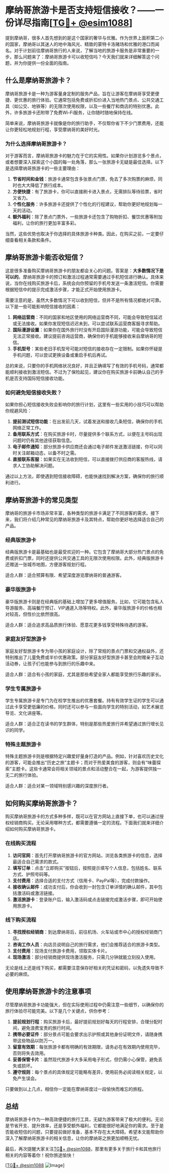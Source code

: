 # 摩纳哥旅游卡是否支持短信接收？——一份详尽指南[[TG💪+ @esim1088](https://t.me/s/esim1088)]

提到摩纳哥，很多人首先想到的是这个国家的奢华与优雅。作为世界上面积第二小的国家，摩纳哥以其迷人的地中海风光、精致的蒙特卡洛赌场和优雅的港口而闻名。对于计划前往摩纳哥旅行的人来说，了解当地的旅游卡服务是非常重要的一步。那么问题来了：摩纳哥旅游卡可以收短信吗？今天我们就来详细解答这个问题，并为你提供一份全面的指南。

## 什么是摩纳哥旅游卡？

摩纳哥旅游卡是一种为游客量身定制的服务产品，旨在让游客在摩纳哥享受更便捷、更优惠的旅行体验。它通常包括免费或折扣价进入当地热门景点、公共交通工具（如公交、地铁等）的无限次使用权限，以及一些餐厅和商店的特别优惠。此外，许多旅游卡还附带了免费Wi-Fi服务，让你随时随地保持在线。

简单来说，摩纳哥旅游卡就像是你的旅行助手，不仅帮你省下不少门票费用，还能让你更轻松地规划行程，享受摩纳哥的美好时光。

### 为什么选择摩纳哥旅游卡？

对于游客而言，摩纳哥旅游卡的魅力在于它的实用性。如果你计划游览多个景点，或者想要深入探索这个小国的每一处角落，那么一张旅游卡无疑是最佳选择。以下是选择摩纳哥旅游卡的一些主要理由：

1. **节省时间和金钱**：旅游卡通常包含多张景点门票，免去了多次购票的麻烦，同时也大大降低了旅行成本。
2. **方便快捷**：有了旅游卡，你可以直接刷卡进入景点，无需排队等待验票，省时又省力。
3. **个性化服务**：许多旅游卡还提供了个性化的行程建议，帮助你更好地规划每一天的活动。
4. **额外福利**：除了景点门票外，一些旅游卡还包含了购物折扣、餐饮优惠等附加福利，让你的旅行更加丰富多彩。

当然，这些优势也取决于你选择的具体旅游卡种类。因此，在购买之前，一定要仔细查看相关条款和条件。

## 摩纳哥旅游卡能否收短信？

这是很多准备购买摩纳哥旅游卡的朋友都会关心的问题。答案是：**大多数情况下是可以的**。摩纳哥旅游卡的预订和激活过程通常需要通过手机短信进行确认。具体来说，当你在线购买旅游卡后，系统会向你预留的手机号发送一条激活短信。你需要根据短信中的提示完成激活步骤，才能正式开始使用旅游卡。

需要注意的是，虽然大多数情况下可以收到短信，但并不是所有情况都绝对可靠。以下是一些可能影响短信接收的因素：

1. **网络运营商**：不同的国家和地区使用的网络运营商不同，可能会导致短信延迟或无法接收。如果你发现短信迟迟未到，可以尝试联系运营商客服寻求帮助。
2. **国际漫游设置**：如果你在国外旅行时没有开启国际漫游功能，可能会导致短信无法正常接收。建议提前咨询运营商，确保你的手机能够接收来自摩纳哥的短信。
3. **手机型号**：某些老旧手机型号可能对短信的接收存在一定限制。如果你怀疑是手机问题，可以尝试更换设备或重启手机后再试。

总的来说，只要你的手机网络状况良好，并且正确填写了有效的手机号码，通常都能顺利接收到激活短信。不过为了保险起见，建议你在购买旅游卡前确认自己的手机是否支持国际短信接收功能。

### 如何避免短信接收失败？

如果你担心短信接收失败会影响你的旅行计划，这里有一些实用的小技巧可以帮助你规避风险：

1. **提前测试短信功能**：在出发前几天，试着发送和接收几条短信，确保你的手机网络正常工作。
2. **备用联系方式**：在购买旅游卡时，尽量提供多个联系方式，以便在主号码出现问题时仍有其他途径获取信息。
3. **电子邮件通知**：部分旅游卡供应商还会通过电子邮件发送激活链接，你可以同时关注邮箱动态，以备不时之需。
4. **直接联系客服**：如果实在无法收到短信，可以直接拨打供应商的客服热线，请求人工协助解决问题。

通过以上方法，即使遇到短信接收障碍，也能快速找到解决方案，确保你的旅行顺利进行。

## 摩纳哥旅游卡的常见类型

摩纳哥的旅游卡市场非常丰富，各种类型的旅游卡满足了不同游客的需求。接下来，我们将介绍几种常见的摩纳哥旅游卡及其特点，帮助你更好地选择适合自己的产品。

### 经典版旅游卡

经典版旅游卡是最基础也是最受欢迎的一种。它包含了摩纳哥大部分热门景点的免费或折扣门票，同时还提供公共交通工具的无限次使用权限。此外，经典版旅游卡还赠送一张城市地图，方便游客规划行程。

适合人群：适合预算有限、希望深度游览摩纳哥的普通游客。

### 豪华版旅游卡

豪华版旅游卡则是在经典版的基础上增加了更多增值服务。比如，它可能包含私人导游服务、高端餐厅预订、VIP通道入场等特权。此外，豪华版旅游卡的价格也相对较高，但性价比依然很高。

适合人群：适合追求高品质旅行体验、愿意花更多钱享受特殊待遇的游客。

### 家庭友好型旅游卡

家庭友好型旅游卡专为带小孩的家庭设计，除了常规的景点门票和交通权益外，还特别推出了儿童免费或半价优惠政策。部分家庭友好型旅游卡甚至会附赠亲子互动活动券，让孩子们也能参与到旅行的乐趣中来。

适合人群：适合有小孩的家庭，尤其是那些希望全家人都能享受旅行乐趣的家长。

### 学生专属旅游卡

学生专属旅游卡是专门为在校学生推出的优惠套餐。持有有效学生证的学生可以通过此卡享受更低廉的价格，同时还可以参与一些面向学生的特别活动，如艺术展览导览、文化讲座等。

适合人群：适合正在读书的学生群体，特别是那些热爱旅行并希望通过旅行增长见识的同学。

### 特殊主题旅游卡

特殊主题旅游卡则是根据特定兴趣爱好量身打造的产品。例如，针对喜欢历史文化的游客，可能会推出“历史之旅”主题卡；而对于热爱美食的游客，则会有“味蕾探索”主题卡。这些卡通常会将相关领域的景点和活动整合在一起，为游客提供独一无二的旅行体验。

适合人群：适合对某一领域特别感兴趣的深度旅行者。

## 如何购买摩纳哥旅游卡？

购买摩纳哥旅游卡的方式多种多样，既可以在官方网站上直接下单，也可以通过授权经销商购买。无论采用哪种方式，都需要遵循一定的流程。下面我们就来详细介绍如何购买摩纳哥旅游卡。

### 在线购买流程

1. **访问官网**：首先打开摩纳哥旅游卡的官方网站，浏览各类旅游卡的信息，选择最适合自己需求的款式。
2. **填写订单**：点击“立即购买”按钮后，按照提示填写个人信息，包括姓名、联系方式、护照号码等。
3. **支付费用**：选择合适的支付方式（信用卡、PayPal等），完成付款操作。
4. **接收确认邮件**：成功支付后，你会收到一封包含订单详情的确认邮件，其中包括激活码或激活链接。
5. **激活旅游卡**：登录账户后，输入激活码或点击链接完成激活步骤，即可开始使用旅游卡。

### 线下购买流程

1. **寻找授权经销商**：到达摩纳哥后，前往机场、火车站或市中心的授权经销商门店。
2. **咨询工作人员**：向店员说明自己的旅行需求，他们会推荐适合的旅游卡类型。
3. **支付费用**：现场支付旅游卡费用，领取实体卡片。
4. **现场激活**：部分经销商提供现场激活服务，只需几分钟就能立刻投入使用。

无论是线上还是线下购买，都需要注意保存好相关的凭证和密码，以免遗失导致不必要的麻烦。

## 使用摩纳哥旅游卡的注意事项

尽管摩纳哥旅游卡功能强大，但在实际使用过程中仍需注意一些细节，以确保你的旅行体验尽可能完美。以下是几个关键点，供你参考：

1. **提前规划行程**：购买旅游卡后，最好提前规划好每天的行程安排，合理分配时间，避免浪费宝贵的旅行时间。
2. **携带必要证件**：部分景点可能会要求出示护照或其他身份证明文件，请随身携带这些物品以防万一。
3. **留意有效期**：每张旅游卡都有明确的有效期限，请务必在有效期内使用完毕，否则将失去效用。
4. **妥善保管卡片**：虽然现代旅游卡大多采用电子形式，但仍需小心保管，避免丢失或损坏。
5. **遵守规则**：每个景点的具体规定可能略有差异，使用前务必阅读相关规定，以免产生误会。

只要做到以上几点，相信你一定能在摩纳哥度过一段愉快而难忘的旅程。

## 总结

摩纳哥旅游卡作为一种高效便捷的旅行工具，无疑为游客带来了极大的便利。无论是节省开支、提升效率，还是享受额外福利，它都能很好地满足你的需求。至于是否能收短信的问题，只要提前做好准备，基本不存在太大障碍。希望本文能帮助你深入了解摩纳哥旅游卡的相关信息，让你的摩纳哥之旅更加顺畅无忧。

最后，再次提醒大家关注[TG💪+ @esim1088](https://t.me/s/esim1088)，那里有更多关于旅行卡和其他旅行相关的内容等着你！祝你旅途愉快！

[[TG💪+ @esim1088](https://t.me/s/esim1088) ![Image](https://i.postimg.cc/4NQfJmqS/Snipaste-2025-05-13-00-14-12.png)]